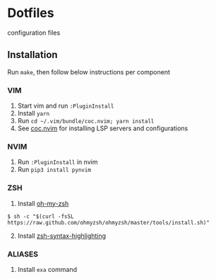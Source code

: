 # Dotfiles
configuration files

## Installation
Run `make`, then follow below instructions per component

### VIM
1. Start vim and run `:PluginInstall`
2. Install `yarn`
3. Run `cd ~/.vim/bundle/coc.nvim; yarn install`
4. See [coc.nvim](https://github.com/neoclide/coc.nvim/wiki/Language-servers) for installing LSP servers and configurations

### NVIM
1. Run `:PluginInstall` in nvim
2. Run `pip3 install pynvim`

### ZSH
1. Install [oh-my-zsh](https://ohmyz.sh)
```
$ sh -c "$(curl -fsSL https://raw.github.com/ohmyzsh/ohmyzsh/master/tools/install.sh)"
```
2. Install [zsh-syntax-highlighting](https://github.com/zsh-users/zsh-syntax-highlighting)

### ALIASES
1. Install `exa` command
